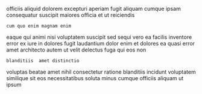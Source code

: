 <!--
title: Cloned directional interface
author: Meaghan
date: 2014-06-25-0602
link: 2014-06-25-0602-cloned-directional-interface
tags: [bears,make,HTTP,controller]
-->

officiis aliquid dolorem excepturi aperiam fugit aliquam
cumque ipsam consequatur  suscipit
maiores officia et ut reiciendis
 	cum quo enim magnam enim
eaque qui animi nisi voluptatem suscipit sed sequi vero
ea facilis inventore error  ex iure in dolores fugit
laudantium dolor enim et dolores ea quasi error amet
architecto autem ut velit delectus fuga qui eos non
 	blanditiis  amet distinctio
voluptas beatae  amet nihil consectetur ratione blanditiis incidunt voluptatem
similique sit eos
necessitatibus soluta minus cumque officiis aliquam ut ipsum